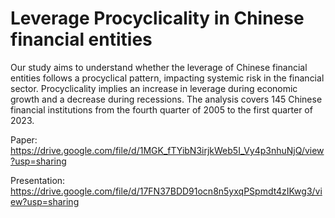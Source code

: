 # Leverage Procyclicality in Chinese financial entities 
Our study aims to understand whether the leverage of Chinese financial entities follows a procyclical pattern, impacting systemic risk in the financial sector. Procyclicality implies an increase in leverage during economic growth and a decrease during recessions. The analysis covers 145 Chinese financial institutions from the fourth quarter of 2005 to the first quarter of 2023.

Paper: https://drive.google.com/file/d/1MGK_fTYibN3irjkWeb5I_Vy4p3nhuNjQ/view?usp=sharing

Presentation: https://drive.google.com/file/d/17FN37BDD91ocn8n5yxqPSpmdt4zIKwg3/view?usp=sharing

